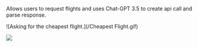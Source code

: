 Allows users to request flights and uses Chat-GPT 3.5 to create api call and parse response. 

![Asking for the cheapest flight.](/Cheapest Flight.gif)

![](/CheapestFlight.jpeg)


